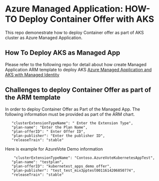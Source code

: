 # Azure Managed Application: HOW-TO Deploy Container Offer with AKS
This repo demonestrate how to deploy Container offer as part of AKS cluster as Azure Managed Application. 


## How To Deploy AKS as Managed App
Please refer to the following repo for detail about how create Managed Application ARM template to deploy AKS
 [Azure Managed Application and AKS with Managed Identity](https://github.com/arsenvlad/azure-managed-app-aks-managed-identity)

 ## Challenges to deploy Container Offer as part of the ARM template

 In order to deploy Container Offer as Part of the Managed App. The following information must be provided as part of the ARM chart.

 ```
    "clusterExtensionTypeName": " Enter the Extension Type",
    "plan-name": "Enter the Plan Name",
    "plan-offerID": " Enter Offer ID",
    "plan-publisher": "Enter the publisher ID",
    "releaseTrain": "stable"
 ```

 Here is example for AzureVote Demo information
 ```
     "clusterExtensionTypeName": "Contoso.AzureVoteKubernetesAppTest",
    "plan-name": "testplan",
    "plan-offerID": "kubernetest_apps_demo_offer",
    "plan-publisher": "test_test_mix3pptest0011614206850774",
    "releaseTrain": "stable"
 ```

